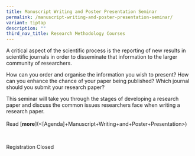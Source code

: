 ```yaml
---
title: Manuscript Writing and Poster Presentation Seminar
permalink: /manuscript-writing-and-poster-presentation-seminar/
variant: tiptap
description: ""
third_nav_title: Research Methodology Courses
---
```

<p>A critical aspect of the scientific process is the reporting of new results
in scientific journals in order to disseminate that information to the
larger community of researchers.</p>
<p>How can you order and organise the information you wish to present? How
can you enhance the chance of your paper being published? Which journal
should you submit your research paper?</p>
<p>This seminar will take you through the stages of developing a research
paper and discuss the common issues researchers face when writing a research
paper.&nbsp;
<br>
<br>Read&nbsp;[<strong>more</strong>](&lt;[Agenda]+Manuscript+Writing+and+Poster+Presentation&gt;)</p>
<p>&nbsp;</p>
<p>Registration Closed</p>